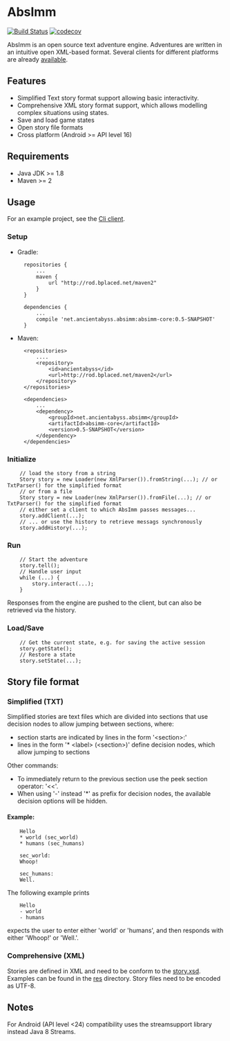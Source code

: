 AbsImm
======

[![Build Status](https://travis-ci.org/AncientAbyss/AbsImm.svg?branch=master)](https://travis-ci.org/AncientAbyss/AbsImm) [![codecov](https://codecov.io/gh/AncientAbyss/AbsImm/branch/master/graph/badge.svg)](https://codecov.io/gh/AncientAbyss/AbsImm)

AbsImm is an open source text adventure engine. Adventures are written in an intuitive open XML-based format.
Several clients for different platforms are already [available](https://github.com/AncientAbyss).


Features
--------

* Simplified Text story format support allowing basic interactivity.
* Comprehensive XML story format support, which allows modelling complex situations using states.
* Save and load game states
* Open story file formats
* Cross platform (Android >= API level 16)


Requirements
------------

* Java JDK >= 1.8
* Maven >= 2


Usage
-----

For an example project, see the [Cli client](https://github.com/AncientAbyss/AbsImm-Cli).

### Setup

* Gradle:

        repositories {
            ...
            maven {
                url "http://rod.bplaced.net/maven2"
            }
        }
            
        dependencies {
            ...
            compile 'net.ancientabyss.absimm:absimm-core:0.5-SNAPSHOT'
        }
            
* Maven:
 
        <repositories>
            ....
            <repository>
                <id>ancientabyss</id>
                <url>http://rod.bplaced.net/maven2</url>
            </repository>
        </repositories>
        
        <dependencies>
            ...
            <dependency>
                <groupId>net.ancientabyss.absimm</groupId>
                <artifactId>absimm-core</artifactId>
                <version>0.5-SNAPSHOT</version>
            </dependency>
        </dependencies>


### Initialize

        // load the story from a string
        Story story = new Loader(new XmlParser()).fromString(...); // or TxtParser() for the simplified format
        // or from a file
        Story story = new Loader(new XmlParser()).fromFile(...); // or TxtParser() for the simplified format
        // either set a client to which AbsImm passes messages...
        story.addClient(...);
        // ... or use the history to retrieve messags synchronously
        story.addHistory(...);

### Run

        // Start the adventure
        story.tell();
        // Handle user input
        while (...) {
            story.interact(...);
        }
        
Responses from the engine are pushed to the client, but can also be retrieved via the history.

### Load/Save

        // Get the current state, e.g. for saving the active session
        story.getState();
        // Restore a state
        story.setState(...);


Story file format
-----------------

### Simplified (TXT)

Simplified stories are text files which are divided into sections 
that use decision nodes to allow jumping between sections, where:

* section starts are indicated by lines in the form '\<section\>:'
* lines in the form '* \<label\> (\<section\>)' define decision nodes,
    which allow jumping to sections

Other commands:
* To immediately return to the previous section use the peek section operator: '<<'.
* When using '-' instead '*' as prefix for decision nodes, the available decision options will be hidden.

#### Example:

        Hello
        * world (sec_world)
        * humans (sec_humans)
        
        sec_world:
        Whoop!
        
        sec_humans:
        Well.

The following example prints

        Hello
        - world
        - humans

expects the user to enter either 'world' or 'humans', 
and then responds with either 'Whoop!' or 'Well.'.


### Comprehensive (XML)

Stories are defined in XML and need to be conform to the [story.xsd](story.xsd).
Examples can be found in the [res](res) directory.
Story files need to be encoded as UTF-8.


Notes
-----

For Android (API level <24) compatibility uses the streamsupport library instead Java 8 Streams.

